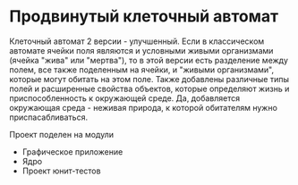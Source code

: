 # Продвинутый клеточный автомат

Клеточный автомат 2 версии - улучшенный. Если в классическом автомате
ячейки поля являются и условными живыми организмами (ячейка "жива" или
"мертва"), то в этой версии есть разделение между полем, все также
поделенным на ячейки, и "живыми организмами", которые могут обитать на
этом поле. Также добавлены различные типы полей и расширенные свойства
объектов, которые определяют жизнь и приспособленность к окружающей
среде. Да, добавляется окружающая среда - неживая природа, к которой
обитателям нужно приспасабливаться.

Проект поделен на модули

* Графическое приложение
* Ядро
* Проект юнит-тестов

